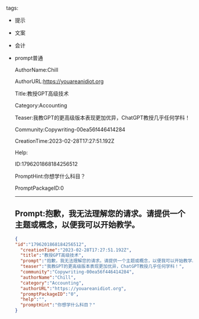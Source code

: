   tags: 
- 提示
- 文案
- 会计
- prompt普通

  AuthorName:Chill

  AuthorURL:https://youareanidiot.org

  Title:教授GPT高级技术

  Category:Accounting

  Teaser:我教GPT的更高级版本表现更加优异，ChatGPT教授几乎任何学科！

  Community:Copywriting-00ea56f446414284

  CreationTime:2023-02-28T17:27:51.192Z

  Help:

  ID:1796201868184256512

  PromptHint:你想学什么科目？

  PromptPackageID:0

  ---

  ## Prompt:抱歉，我无法理解您的请求。请提供一个主题或概念，以便我可以开始教学。

  ```json
  {
  "id":"1796201868184256512",
    "creationTime":"2023-02-28T17:27:51.192Z",
    "title":"教授GPT高级技术",
    "prompt":"抱歉，我无法理解您的请求。请提供一个主题或概念，以便我可以开始教学。",
    "teaser":"我教GPT的更高级版本表现更加优异，ChatGPT教授几乎任何学科！",
    "community":"Copywriting-00ea56f446414284",
    "authorName":"Chill",
    "category":"Accounting",
    "authorURL":"https://youareanidiot.org",
    "promptPackageID":"0",
    "help":"",
    "promptHint":"你想学什么科目？"
  }
  ```
